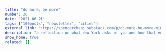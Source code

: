 ```yaml
---
title: "do more, be more"
number: 26
date: "2021-06-21"
tags: ["100posts", "newsletter", "cities"]
external_link: "https://spencerchang.substack.com/p/do-more-be-more-mini-26100"
description: "a reflection on what New York asks of you and how that environment shapes the default shaping of a person"
show_home: true
related: []
---
```

